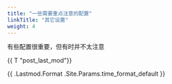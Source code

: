 ```yaml
---
title: "一些需要重点注意的配置"
linkTitle: "其它设置"
weight: 4
---
```


有些配置很重要，但有时并不太注意

{{ T "post_last_mod"}}

{{ .Lastmod.Format .Site.Params.time_format_default }}